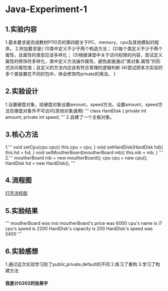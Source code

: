# Java-Experiment-1
## 1.实验内容
1.基本要求是完成教材P110页的第四题关于PC、memory、cpu及其他模拟的程序。
2.附加要求是{
(1)类中定义不少于两个构造方法；
(2)每个类定义不少于两个属性，且属性的类型应该多样化；
(3)根据课堂中关于访问权限的内容，尝试定义属性的修饰符多样化，类中定义方法操作属性，避免直接通过“类对象.属性”的形式访问属性值；且定义的方法内应该有符合常理的逻辑判断
(4)尝试把本次实验的多个类放置在不同的包中，体会修饰符private的用法。
}
## 2.实验设计
1.设置硬盘对象，给硬盘对象设置amount，speed方法。设置amount，speed方法在硬盘对象外不可访问(其他对象通用)
'''
class HardDisk {
    private int amount;
    private int speed;
'''
2.自建了一个主板对象。
## 3.核心方法
1.'''
    void setCpu(cpu cpu){
        this.cpu = cpu;
    }
    void setHardDisk(HardDisk hd){
        this.hd = hd;
    }
    void setMoutherBoard(moutherBoard mb){
        this.mb = mb;
    }
'''
2.'''
        moutherBoard mb = new moutherBoard();
        cpu cpu = new cpu();
        HardDisk hd = new HardDisk();
'''
## 4.流程图
[打开流程图](https://github.com/chinazhanghaoyu/Java-Experiment-1/blob/main/java-Experiment-1.png)
## 5.实验结果
'''
moutherBoard was msi
moutherBoard's price was 6000
cpu's name is i7
cpu's speed is 2200
HardDisk's capacity is 200
HardDisk's speed was 5400
'''
## 6.实验感想
1.通过这次实验学习到了public,private,default的不同
2.练习了重构
3.学习了构建方法

#### 我是计G202的张昊宇

